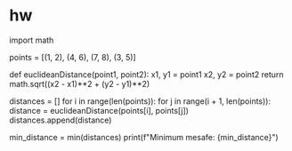 # hw
import math


points = [(1, 2), (4, 6), (7, 8), (3, 5)]


def euclideanDistance(point1, point2):
    x1, y1 = point1
    x2, y2 = point2
    return math.sqrt((x2 - x1)**2 + (y2 - y1)**2)
    
distances = []
for i in range(len(points)):
    for j in range(i + 1, len(points)):
        distance = euclideanDistance(points[i], points[j])
        distances.append(distance)


min_distance = min(distances)
print(f"Minimum mesafe: {min_distance}")

